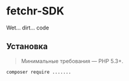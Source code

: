# fetchr-SDK
Wet... dirt... code 


## Установка

> Минимальные требования — PHP 5.3+.

```bash
composer require .......
```


